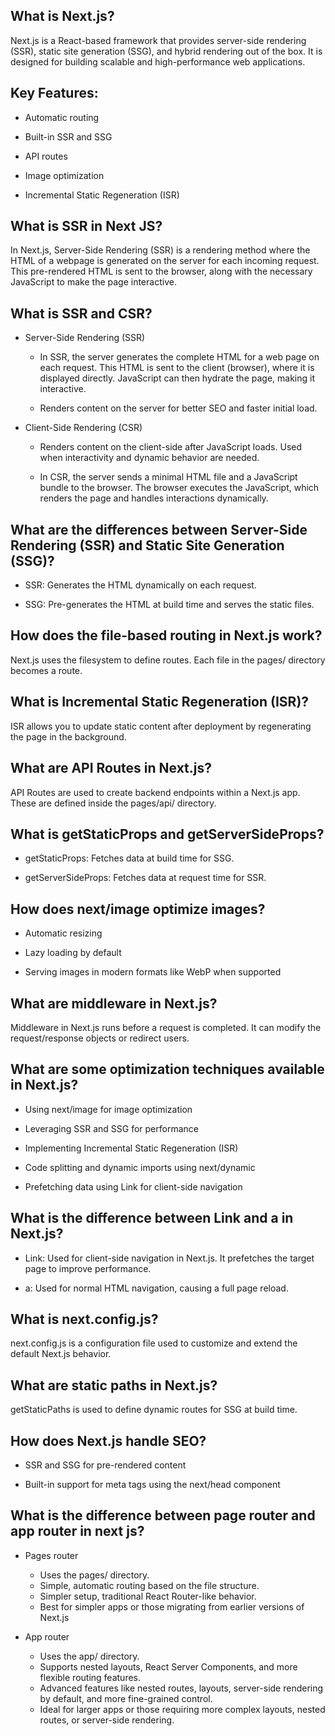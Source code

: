 
## What is Next.js?

Next.js is a React-based framework that provides server-side rendering (SSR), static site generation (SSG), and hybrid rendering out of the box. It is designed for building scalable and high-performance web applications.

## Key Features:

* Automatic routing

* Built-in SSR and SSG

* API routes

* Image optimization

* Incremental Static Regeneration (ISR)

## What is SSR in Next JS?

In Next.js, Server-Side Rendering (SSR) is a rendering method where the HTML of a webpage is generated on the server for each incoming request. This pre-rendered HTML is sent to the browser, along with the necessary JavaScript to make the page interactive.

## What is SSR and CSR?

* Server-Side Rendering (SSR)

  - In SSR, the server generates the complete HTML for a web page on each request. This HTML is sent to the client (browser), where it is displayed directly. JavaScript can then hydrate the page, making it interactive.

  - Renders content on the server for better SEO and faster initial load.

* Client-Side Rendering (CSR)
  - Renders content on the client-side after JavaScript loads. Used when interactivity and dynamic behavior are needed.

  - In CSR, the server sends a minimal HTML file and a JavaScript bundle to the browser. The browser executes the JavaScript, which renders the page and handles interactions dynamically.

## What are the differences between Server-Side Rendering (SSR) and Static Site Generation (SSG)?

* SSR: Generates the HTML dynamically on each request.

* SSG: Pre-generates the HTML at build time and serves the static files.

## How does the file-based routing in Next.js work?

Next.js uses the filesystem to define routes. Each file in the pages/ directory becomes a route.

## What is Incremental Static Regeneration (ISR)?

ISR allows you to update static content after deployment by regenerating the page in the background.

## What are API Routes in Next.js?

 API Routes are used to create backend endpoints within a Next.js app. These are defined inside the pages/api/ directory.

## What is getStaticProps and getServerSideProps?

* getStaticProps: Fetches data at build time for SSG.

* getServerSideProps: Fetches data at request time for SSR.

## How does next/image optimize images?

* Automatic resizing

* Lazy loading by default

* Serving images in modern formats like WebP when supported

## What are middleware in Next.js?

Middleware in Next.js runs before a request is completed. It can modify the request/response objects or redirect users.

## What are some optimization techniques available in Next.js?

* Using next/image for image optimization

* Leveraging SSR and SSG for performance

* Implementing Incremental Static Regeneration (ISR)

* Code splitting and dynamic imports using next/dynamic

* Prefetching data using Link for client-side navigation

## What is the difference between Link and a in Next.js?

* Link: Used for client-side navigation in Next.js. It prefetches the target page to improve performance.

* a: Used for normal HTML navigation, causing a full page reload.

## What is next.config.js?

next.config.js is a configuration file used to customize and extend the default Next.js behavior.

## What are static paths in Next.js?

getStaticPaths is used to define dynamic routes for SSG at build time.


## How does Next.js handle SEO?

* SSR and SSG for pre-rendered content

* Built-in support for meta tags using the next/head component

## What is the difference between page router and app router in next js?

* Pages router
  - Uses the pages/ directory.
  - Simple, automatic routing based on the file structure.
  - Simpler setup, traditional React Router-like behavior.
  - Best for simpler apps or those migrating from earlier versions of Next.js
  
* App router
  -  Uses the app/ directory.
  - Supports nested layouts, React Server Components, and more flexible routing features.
  - Advanced features like nested routes, layouts, server-side rendering by default, and more fine-grained control.
  - Ideal for larger apps or those requiring more complex layouts, nested routes, or server-side rendering.
